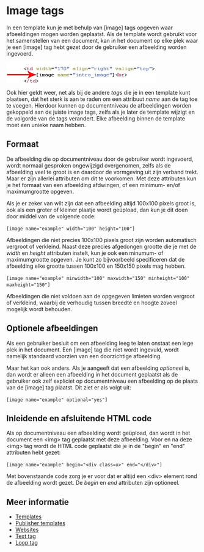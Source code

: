 # Image tags

In een template kun je met behulp van [image] tags opgeven waar afbeeldingen 
mogen worden geplaatst. Als de template wordt gebruikt voor het samenstellen 
van een document, kan in het document op elke plek waar je een [image] tag 
hebt gezet door de gebruiker een afbeelding worden ingevoerd.

![](../images/imageblocktag.png)

Ook hier geldt weer, net als bij de andere *tags* die je in een template kunt
plaatsen, dat het sterk is aan te raden om een attribuut *name* aan de tag
toe te voegen. Hierdoor kunnen op documentniveau de afbeeldingen worden
gekoppeld aan de juiste image tags, zelfs als je later de template wijzigt
en de volgorde van de tags verandert. Elke afbeelding binnen de template moet
een unieke naam hebben.

## Formaat

De afbeelding die op documentniveau door de gebruiker wordt ingevoerd, wordt
normaal gesproken ongewijzigd overgenomen, zelfs als de afbeelding veel te
groot is en daardoor de vormgeving uit zijn verband trekt. Maar er zijn allerlei 
attributen om dit te voorkomen. Met deze attributen kun je het formaat van een 
afbeelding afdwingen, of een minimum- en/of maximumgrootte opgeven. 

Als je er zeker van wilt zijn dat een afbeelding altijd 100x100 
pixels groot is, ook als een groter of kleiner plaatje wordt geüpload, dan kun
je dit doen door middel van de volgende code:

`[image name="example" width="100" height="100"]`

Afbeeldingen die niet precies 100x100 pixels groot zijn worden automatisch 
vergroot of verkleind. Naast deze precies afgedongen grootte
die je met de *width* en *height* attributen instelt, kun je ook een minumum- 
of maximumgrootte opgeven. Je kunt zo bijvoorbeeld specificeren dat de 
afbeelding elke grootte tussen 100x100 en 150x150 pixels mag hebben.

`[image name="example" minwidth="100" maxwidth="150" minheight="100" maxheight="150"]`

Afbeeldingen die niet voldoen aan de opgegeven limieten
worden vergroot of verkleind, waarbij de verhoudig tussen breedte en hoogte 
zoveel mogelijk wordt behouden.

## Optionele afbeeldingen

Als een gebruiker besluit om een afbeelding leeg te laten onstaat een
lege plek in het document. Een [image] tag die niet wordt ingevuld, wordt
namelijk standaard voorzien van een doorzichtige afbeelding.

Maar het kan ook anders. Als je aangeeft dat een afbeelding *optioneel* is,
dan wordt er alleen een afbeelding in het document geplaatst als de gebruiker
ook zelf expliciet op documentniveau een afbeelding op de plaats van de
[image] tag plaatst. Dit ziet er als volgt uit:

`[image name="example" optional="yes"]`

## Inleidende en afsluitende HTML code

Als op documentniveau een afbeelding wordt geüpload, dan wordt in het document 
een &lt;img&gt; tag geplaatst met deze afbeelding. Voor en na deze &lt;img&gt;
tag wordt de HTML code geplaatst die je in de "begin" en "end" attributen
hebt gezet:

`[image name="example" begin="<div class=x>" end="</div>"]`

Met bovenstaande code zorg je er voor dat er altijd een &lt;div&gt; element 
rond de afbeelding wordt gezet. De *begin* en *end* attributen zijn optioneel.

## Meer informatie

* [Templates](./templates)
* [Publisher templates](./publisher-templates)
* [Websites](./websites)
* [Text tag](./text-tag)
* [Loop tag](./loop-tag)

